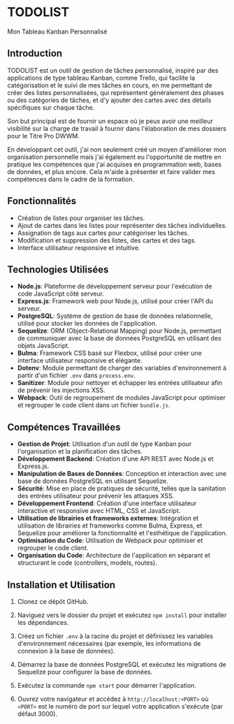 # TODOLIST
Mon Tableau Kanban Personnalisé


## Introduction

TODOLIST est un outil de gestion de tâches personnalisé, inspiré par des applications de type tableau Kanban, comme Trello, qui facilite la catégorisation et le suivi de mes tâches en cours, en me permettant de créer des listes personnalisées, qui représentent généralement des phases ou des catégories de tâches, et d'y ajouter des cartes avec des détails spécifiques sur chaque tâche. 

Son but principal est de fournir un espace où je peux avoir une meilleur visibilité sur la charge de travail à fournir dans l'élaboration de mes dossiers pour le Titre Pro DWWM.

En développant cet outil, j'ai non seulement créé un moyen d'améliorer mon organisation personnelle mais j'ai également eu l'opportunité de mettre en pratique les compétences que j'ai acquises en programmation web, bases de données, et plus encore. Cela m'aide à présenter et faire valider mes compétences dans le cadre de la formation.


## Fonctionnalités

- Création de listes pour organiser les tâches.
- Ajout de cartes dans les listes pour représenter des tâches individuelles.
- Assignation de tags aux cartes pour catégoriser les tâches.
- Modification et suppression des listes, des cartes et des tags.
- Interface utilisateur responsive et intuitive.

## Technologies Utilisées

- **Node.js**: Plateforme de développement serveur pour l'exécution de code JavaScript côté serveur.
- **Express.js**: Framework web pour Node.js, utilisé pour créer l'API du serveur.
- **PostgreSQL**: Système de gestion de base de données relationnelle, utilisé pour stocker les données de l'application.
- **Sequelize**: ORM (Object-Relational Mapping) pour Node.js, permettant de communiquer avec la base de données PostgreSQL en utilisant des objets JavaScript.
- **Bulma**: Framework CSS basé sur Flexbox, utilisé pour créer une interface utilisateur responsive et élégante.
- **Dotenv**: Module permettant de charger des variables d'environnement à partir d'un fichier `.env` dans `process.env`.
- **Sanitizer**: Module pour nettoyer et échapper les entrées utilisateur afin de prévenir les injections XSS.
- **Webpack**: Outil de regroupement de modules JavaScript pour optimiser et regrouper le code client dans un fichier `bundle.js`.

## Compétences Travaillées

- **Gestion de Projet**: Utilisation d'un outil de type Kanban pour l'organisation et la planification des tâches.
- **Développement Backend**: Création d'une API REST avec Node.js et Express.js.
- **Manipulation de Bases de Données**: Conception et interaction avec une base de données PostgreSQL en utilisant Sequelize.
- **Sécurité**: Mise en place de pratiques de sécurité, telles que la sanitation des entrées utilisateur pour prévenir les attaques XSS.
- **Développement Frontend**: Création d'une interface utilisateur interactive et responsive avec HTML, CSS et JavaScript.
- **Utilisation de librairies et frameworks externes**: Intégration et utilisation de librairies et frameworks comme Bulma, Express, et Sequelize pour améliorer la fonctionnalité et l'esthétique de l'application.
- **Optimisation du Code**: Utilisation de Webpack pour optimiser et regrouper le code client.
- **Organisation du Code**: Architecture de l'application en séparant et structurant le code (controllers, models, routes).

## Installation et Utilisation

1. Clonez ce dépôt GitHub.

2. Naviguez vers le dossier du projet et exécutez `npm install` pour installer les dépendances.

3. Créez un fichier `.env` à la racine du projet et définissez les variables d'environnement nécessaires (par exemple, les informations de connexion à la base de données).

4. Démarrez la base de données PostgreSQL et exécutez les migrations de Sequelize pour configurer la base de données.

5. Exécutez la commande `npm start` pour démarrer l'application.

6. Ouvrez votre navigateur et accédez à `http://localhost:<PORT>` où `<PORT>` est le numéro de port sur lequel votre application s'exécute (par défaut 3000).
